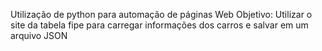 Utilização de python para automação de páginas Web
Objetivo: Utilizar o site da tabela fipe para carregar informações dos carros e salvar em um arquivo JSON

